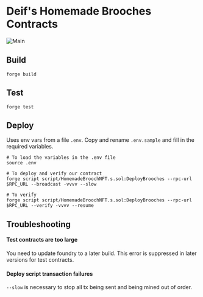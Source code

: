 # Deif's Homemade Brooches Contracts

![Main](https://github.com/hmmdeif/homemade-brooches/actions/workflows/test.yml/badge.svg)

## Build

`forge build`

## Test

`forge test`

## Deploy

Uses env vars from a file `.env`. Copy and rename `.env.sample` and fill in the required variables.

```
# To load the variables in the .env file
source .env

# To deploy and verify our contract
forge script script/HomemadeBroochNFT.s.sol:DeployBrooches --rpc-url $RPC_URL --broadcast -vvvv --slow

# To verify
forge script script/HomemadeBroochNFT.s.sol:DeployBrooches --rpc-url $RPC_URL --verify -vvvv --resume
```

## Troubleshooting

#### Test contracts are too large

You need to update foundry to a later build. This error is suppressed in later versions for test contracts.

#### Deploy script transaction failures

`--slow` is necessary to stop all tx being sent and being mined out of order.
